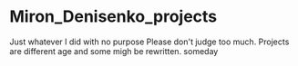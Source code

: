 # Miron_Denisenko_projects
Just whatever I did with no purpose
Please don't judge too much. Projects are different age and some migh be rewritten. someday
